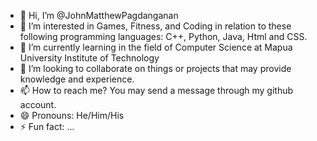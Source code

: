 - 👋 Hi, I’m @JohnMatthewPagdanganan
- 👀 I’m interested in Games, Fitness, and Coding in relation to these following programming languages: C++, Python, Java, Html and CSS.
- 🌱 I’m currently learning in the field of Computer Science at Mapua University Institute of Technology
- 💞️ I’m looking to collaborate on things or projects that may provide knowledge and experience.
- 📫 How to reach me? You may send a message through my github account.
- 😄 Pronouns: He/Him/His
- ⚡ Fun fact: ...

<!---
JohnMatthewPagdanganan/JohnMatthewPagdanganan is a ✨ special ✨ repository because its `README.md` (this file) appears on your GitHub profile.
You can click the Preview link to take a look at your changes.
--->

